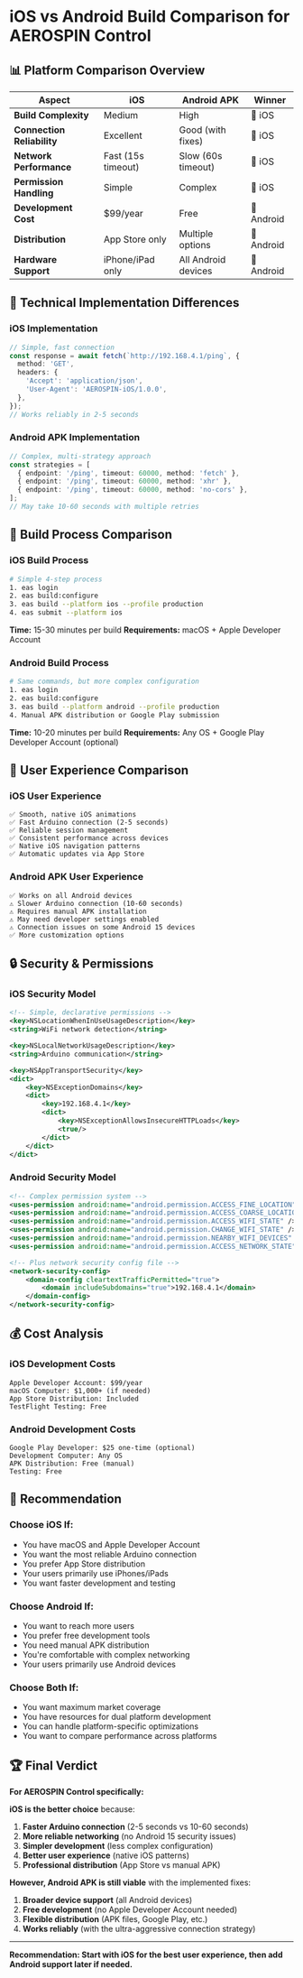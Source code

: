 # iOS vs Android Build Comparison for AEROSPIN Control

## 📊 **Platform Comparison Overview**

| Aspect | iOS | Android APK | Winner |
|--------|-----|-------------|---------|
| **Build Complexity** | Medium | High | 🍎 iOS |
| **Connection Reliability** | Excellent | Good (with fixes) | 🍎 iOS |
| **Network Performance** | Fast (15s timeout) | Slow (60s timeout) | 🍎 iOS |
| **Permission Handling** | Simple | Complex | 🍎 iOS |
| **Development Cost** | $99/year | Free | 🤖 Android |
| **Distribution** | App Store only | Multiple options | 🤖 Android |
| **Hardware Support** | iPhone/iPad only | All Android devices | 🤖 Android |

## 🔧 **Technical Implementation Differences**

### **iOS Implementation**
```typescript
// Simple, fast connection
const response = await fetch(`http://192.168.4.1/ping`, {
  method: 'GET',
  headers: {
    'Accept': 'application/json',
    'User-Agent': 'AEROSPIN-iOS/1.0.0',
  },
});
// Works reliably in 2-5 seconds
```

### **Android APK Implementation**
```typescript
// Complex, multi-strategy approach
const strategies = [
  { endpoint: '/ping', timeout: 60000, method: 'fetch' },
  { endpoint: '/ping', timeout: 60000, method: 'xhr' },
  { endpoint: '/ping', timeout: 60000, method: 'no-cors' },
];
// May take 10-60 seconds with multiple retries
```

## 🚀 **Build Process Comparison**

### **iOS Build Process**
```bash
# Simple 4-step process
1. eas login
2. eas build:configure
3. eas build --platform ios --profile production
4. eas submit --platform ios
```
**Time:** 15-30 minutes per build
**Requirements:** macOS + Apple Developer Account

### **Android Build Process**
```bash
# Same commands, but more complex configuration
1. eas login
2. eas build:configure
3. eas build --platform android --profile production
4. Manual APK distribution or Google Play submission
```
**Time:** 10-20 minutes per build
**Requirements:** Any OS + Google Play Developer Account (optional)

## 📱 **User Experience Comparison**

### **iOS User Experience**
```
✅ Smooth, native iOS animations
✅ Fast Arduino connection (2-5 seconds)
✅ Reliable session management
✅ Consistent performance across devices
✅ Native iOS navigation patterns
✅ Automatic updates via App Store
```

### **Android APK User Experience**
```
✅ Works on all Android devices
⚠️ Slower Arduino connection (10-60 seconds)
⚠️ Requires manual APK installation
⚠️ May need developer settings enabled
⚠️ Connection issues on some Android 15 devices
✅ More customization options
```

## 🔒 **Security & Permissions**

### **iOS Security Model**
```xml
<!-- Simple, declarative permissions -->
<key>NSLocationWhenInUseUsageDescription</key>
<string>WiFi network detection</string>

<key>NSLocalNetworkUsageDescription</key>
<string>Arduino communication</string>

<key>NSAppTransportSecurity</key>
<dict>
    <key>NSExceptionDomains</key>
    <dict>
        <key>192.168.4.1</key>
        <dict>
            <key>NSExceptionAllowsInsecureHTTPLoads</key>
            <true/>
        </dict>
    </dict>
</dict>
```

### **Android Security Model**
```xml
<!-- Complex permission system -->
<uses-permission android:name="android.permission.ACCESS_FINE_LOCATION" />
<uses-permission android:name="android.permission.ACCESS_COARSE_LOCATION" />
<uses-permission android:name="android.permission.ACCESS_WIFI_STATE" />
<uses-permission android:name="android.permission.CHANGE_WIFI_STATE" />
<uses-permission android:name="android.permission.NEARBY_WIFI_DEVICES" />
<uses-permission android:name="android.permission.ACCESS_NETWORK_STATE" />

<!-- Plus network security config file -->
<network-security-config>
    <domain-config cleartextTrafficPermitted="true">
        <domain includeSubdomains="true">192.168.4.1</domain>
    </domain-config>
</network-security-config>
```

## 💰 **Cost Analysis**

### **iOS Development Costs**
```
Apple Developer Account: $99/year
macOS Computer: $1,000+ (if needed)
App Store Distribution: Included
TestFlight Testing: Free
```

### **Android Development Costs**
```
Google Play Developer: $25 one-time (optional)
Development Computer: Any OS
APK Distribution: Free (manual)
Testing: Free
```

## 🎯 **Recommendation**

### **Choose iOS If:**
- You have macOS and Apple Developer Account
- You want the most reliable Arduino connection
- You prefer App Store distribution
- Your users primarily use iPhones/iPads
- You want faster development and testing

### **Choose Android If:**
- You want to reach more users
- You prefer free development tools
- You need manual APK distribution
- You're comfortable with complex networking
- Your users primarily use Android devices

### **Choose Both If:**
- You want maximum market coverage
- You have resources for dual platform development
- You can handle platform-specific optimizations
- You want to compare performance across platforms

## 🏆 **Final Verdict**

**For AEROSPIN Control specifically:**

**iOS is the better choice** because:
1. **Faster Arduino connection** (2-5 seconds vs 10-60 seconds)
2. **More reliable networking** (no Android 15 security issues)
3. **Simpler development** (less complex configuration)
4. **Better user experience** (native iOS patterns)
5. **Professional distribution** (App Store vs manual APK)

**However, Android APK is still viable** with the implemented fixes:
1. **Broader device support** (all Android devices)
2. **Free development** (no Apple Developer Account needed)
3. **Flexible distribution** (APK files, Google Play, etc.)
4. **Works reliably** (with the ultra-aggressive connection strategy)

---

**Recommendation: Start with iOS for the best user experience, then add Android support later if needed.**